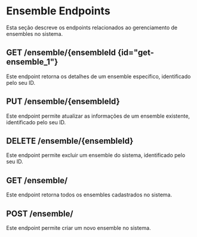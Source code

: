 # Ensemble Endpoints

Esta seção descreve os endpoints relacionados ao gerenciamento de ensembles no sistema.

## GET /ensemble/{ensembleId {id="get-ensemble_1"}

Este endpoint retorna os detalhes de um ensemble específico, identificado pelo seu ID.

<api-endpoint openapi-path="../api/backend_flashpomo-openapi.yaml" method="GET" endpoint="/ensemble/{ensembleId}"/>

## PUT /ensemble/{ensembleId}

Este endpoint permite atualizar as informações de um ensemble existente, identificado pelo seu ID.

<api-endpoint openapi-path="../api/backend_flashpomo-openapi.yaml" method="PUT" endpoint="/ensemble/{ensembleId}"/>

## DELETE /ensemble/{ensembleId}

Este endpoint permite excluir um ensemble do sistema, identificado pelo seu ID.

<api-endpoint openapi-path="../api/backend_flashpomo-openapi.yaml" method="DELETE" endpoint="/ensemble/{ensembleId}"/>

## GET /ensemble/

Este endpoint retorna todos os ensembles cadastrados no sistema.

<api-endpoint openapi-path="../api/backend_flashpomo-openapi.yaml" method="GET" endpoint="/ensemble/"/>

## POST /ensemble/

Este endpoint permite criar um novo ensemble no sistema.

<api-endpoint openapi-path="../api/backend_flashpomo-openapi.yaml" method="POST" endpoint="/ensemble/"/>
